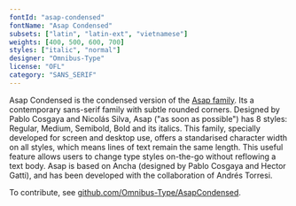 ```yaml
---
fontId: "asap-condensed"
fontName: "Asap Condensed"
subsets: ["latin", "latin-ext", "vietnamese"]
weights: [400, 500, 600, 700]
styles: ["italic", "normal"]
designer: "Omnibus-Type"
license: "OFL"
category: "SANS_SERIF"
---
```


<p>
Asap Condensed is the condensed version of the <a href="https://fonts.google.com/specimen/Asap">Asap family</a>. Its a contemporary sans-serif family with subtle rounded corners. 
Designed by Pablo Cosgaya and Nicolás Silva, Asap ("as soon as possible") has 8 styles: Regular, Medium, Semibold, Bold and its italics. 
This family, specially developed for screen and desktop use, offers a standarised character width on all styles, which means lines of text remain the same length. 
This useful feature allows users to change type styles on-the-go without reflowing a text body. 
Asap is based on Ancha (designed by Pablo Cosgaya and Hector Gatti), and has been developed with the collaboration of Andr&eacute;s Torresi.
</p>
<p>To contribute, see <a href="https://github.com/Omnibus-Type/AsapCondensed">github.com/Omnibus-Type/AsapCondensed</a>.</p>

